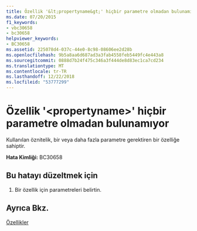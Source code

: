 ```yaml
---
title: Özellik '&lt;propertyname&gt;' hiçbir parametre olmadan bulunamıyor
ms.date: 07/20/2015
f1_keywords:
- vbc30658
- bc30658
helpviewer_keywords:
- BC30658
ms.assetid: 225078d4-037c-44e0-8c98-08606ee2d28b
ms.openlocfilehash: 9b5a8aa6d687ad3a3fab4558feb5449fc4e443a8
ms.sourcegitcommit: 0888d7b24f475c346a3f444de8d83ec1ca7cd234
ms.translationtype: MT
ms.contentlocale: tr-TR
ms.lasthandoff: 12/22/2018
ms.locfileid: "53777299"
---
```

# <a name="property-ltpropertynamegt-with-no-parameters-cannot-be-found"></a>Özellik '&lt;propertyname&gt;' hiçbir parametre olmadan bulunamıyor
Kullanılan öznitelik, bir veya daha fazla parametre gerektiren bir özelliğe sahiptir.  
  
 **Hata Kimliği:** BC30658  
  
## <a name="to-correct-this-error"></a>Bu hatayı düzeltmek için  
  
1.  Bir özellik için parametreleri belirtin.  
  
## <a name="see-also"></a>Ayrıca Bkz.  
 [Özellikler](../../visual-basic/language-reference/properties.md)
